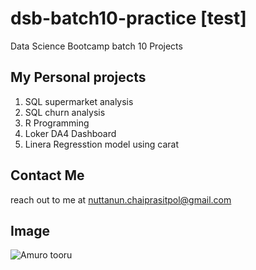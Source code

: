 # dsb-batch10-practice [test]
Data Science Bootcamp batch 10 Projects

## My Personal projects
1. SQL supermarket analysis
2. SQL churn analysis
3. R Programming
4. Loker DA4 Dashboard
5. Linera Regresstion model using carat

## Contact Me
reach out to me at nuttanun.chaiprasitpol@gmail.com

## Image
![Amuro tooru](https://www.detectiveconanworld.com/wiki/images/thumb/8/8f/Amuro_ZTT.jpg/356px-Amuro_ZTT.jpg)
